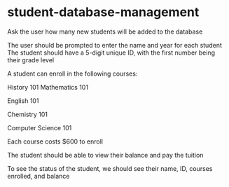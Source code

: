 # student-database-management

Ask the user how many new students will be added to the database

The user should be prompted to enter the name and year for each student The student should have a 5-digit unique ID, with the first number being their grade level

A student can enroll in the following courses:

History 101 Mathematics 101

English 101

Chemistry 101

Computer Science 101

Each course costs $600 to enroll

The student should be able to view their balance and pay the tuition

To see the status of the student, we should see their name, ID, courses enrolled, and balance
